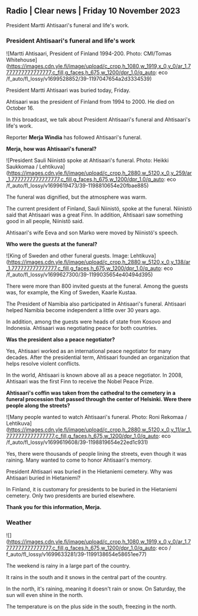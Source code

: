 ## Radio \| Clear news \| Friday 10 November 2023

President Martti Ahtisaari's funeral and life's work.

### President Ahtisaari's funeral and life's work

![Martti Ahtisaari, President of Finland 1994-200. Photo: CMI/Tomas Whitehouse](https://images.cdn.yle.fi/image/upload/c_crop,h_1080,w_1919,x_0,y_0/ar_1.7777777777777777,c_fill,g_faces,h_675,w_1200/dpr_1.0/q_auto: eco /f_auto/fl_lossy/v1699528852/39-1197047654a2d3334539)

President Martti Ahtisaari was buried today, Friday.

Ahtisaari was the president of Finland from 1994 to 2000. He died on October 16.

In this broadcast, we talk about President Ahtisaari's funeral and Ahtisaari's life's work.

Reporter **Merja Windia** has followed Ahtisaari's funeral.

**Merja, how was Ahtisaari's funeral?**

![President Sauli Niinistö spoke at Ahtisaari's funeral. Photo: Heikki Saukkomaa / Lehtikuva](https://images.cdn.yle.fi/image/upload/c_crop,h_2880,w_5120,x_0,y_259/ar_1.7777777777777777,c_fill,g_faces,h_675,w_1200/dpr_1.0/q_auto: eco /f_auto/fl_lossy/v1699619473/39-1198810654e20fbae885)

The funeral was dignified, but the atmosphere was warm.

The current president of Finland, Sauli Niinistö, spoke at the funeral. Niinistö said that Ahtisaari was a great Finn. In addition, Ahtisaari saw something good in all people, Niinistö said.

Ahtisaari's wife Eeva and son Marko were moved by Niinistö's speech.

**Who were the guests at the funeral?**

![King of Sweden and other funeral guests. Image: Lehtikuva](https://images.cdn.yle.fi/image/upload/c_crop,h_2880,w_5120,x_0,y_138/ar_1.777777777777777,c_fill,g_faces,h_675,w_1200/dpr_1.0/q_auto: eco  /f_auto/fl_lossy/v1699627300/39-1199035654e40494d395)

There were more than 800 invited guests at the funeral. Among the guests was, for example, the King of Sweden, Kaarle Kustaa.

The President of Namibia also participated in Ahtisaari's funeral. Ahtisaari helped Namibia become independent a little over 30 years ago.

In addition, among the guests were heads of state from Kosovo and Indonesia. Ahtisaari was negotiating peace for both countries.

**Was the president also a peace negotiator?**

Yes, Ahtisaari worked as an international peace negotiator for many decades. After the presidential term, Ahtisaari founded an organization that helps resolve violent conflicts.

In the world, Ahtisaari is known above all as a peace negotiator. In 2008, Ahtisaari was the first Finn to receive the Nobel Peace Prize.

**Ahtisaari's coffin was taken from the cathedral to the cemetery in a funeral procession that passed through the center of Helsinki. Were there people along the streets?**

![Many people wanted to watch Ahtisaari's funeral. Photo: Roni Rekomaa / Lehtikuva](https://images.cdn.yle.fi/image/upload/c_crop,h_2880,w_5120,x_0,y_11/ar_1.7777777777777777,c_fill,g_faces,h_675,w_1200/dpr_1.0/q_auto: eco /f_auto/fl_lossy/v1699619608/39-1198819654e22ed1c931)

Yes, there were thousands of people lining the streets, even though it was raining. Many wanted to come to honor Ahtisaari's memory.

President Ahtisaari was buried in the Hietaniemi cemetery. Why was Ahtisaari buried in Hietaniemi?

In Finland, it is customary for presidents to be buried in the Hietaniemi cemetery. Only two presidents are buried elsewhere.

**Thank you for this information, Merja.**

### Weather

![](https://images.cdn.yle.fi/image/upload/c_crop,h_1080,w_1919,x_0,y_0/ar_1.7777777777777777,c_fill,g_faces,h_675,w_1200/dpr_1.0/q_auto: eco / f_auto/fl_lossy/v1699633281/39-1199138654e58651ee77)

The weekend is rainy in a large part of the country.

It rains in the south and it snows in the central part of the country.

In the north, it's raining, meaning it doesn't rain or snow. On Saturday, the sun will even shine in the north.

The temperature is on the plus side in the south, freezing in the north.
